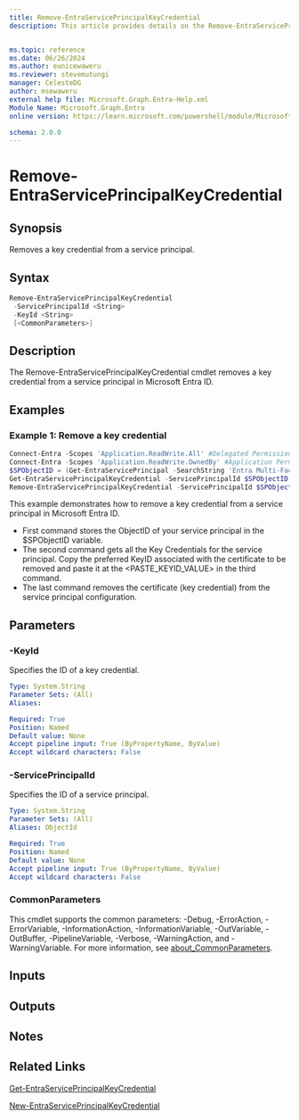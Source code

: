 ```yaml
---
title: Remove-EntraServicePrincipalKeyCredential
description: This article provides details on the Remove-EntraServicePrincipalKeyCredential command.


ms.topic: reference
ms.date: 06/26/2024
ms.author: eunicewaweru
ms.reviewer: stevemutungi
manager: CelesteDG
author: msewaweru
external help file: Microsoft.Graph.Entra-Help.xml
Module Name: Microsoft.Graph.Entra
online version: https://learn.microsoft.com/powershell/module/Microsoft.Graph.Entra/Remove-EntraServicePrincipalKeyCredential

schema: 2.0.0
---
```


# Remove-EntraServicePrincipalKeyCredential

## Synopsis

Removes a key credential from a service principal.

## Syntax

```powershell
Remove-EntraServicePrincipalKeyCredential
 -ServicePrincipalId <String>
 -KeyId <String>
 [<CommonParameters>]
```

## Description

The Remove-EntraServicePrincipalKeyCredential cmdlet removes a key credential from a service principal in Microsoft Entra ID.

## Examples

### Example 1: Remove a key credential

```powershell
Connect-Entra -Scopes 'Application.ReadWrite.All' #Delegated Permission
Connect-Entra -Scopes 'Application.ReadWrite.OwnedBy' #Application Permission
$SPObjectID = (Get-EntraServicePrincipal -SearchString 'Entra Multi-Factor Auth Client').ObjectID
Get-EntraServicePrincipalKeyCredential -ServicePrincipalId $SPObjectID
Remove-EntraServicePrincipalKeyCredential -ServicePrincipalId $SPObjectID -KeyId <PASTE_KEYID_VALUE>
```

This example demonstrates how to remove a key credential from a service principal in Microsoft Entra ID.

- First command stores the ObjectID of your service principal in the $SPObjectID variable.
- The second command gets all the Key Credentials for the service principal. Copy the preferred KeyID associated with the certificate to be removed and paste it at the <PASTE_KEYID_VALUE> in the third command.
- The last command removes the certificate (key credential) from the service principal configuration.

## Parameters

### -KeyId

Specifies the ID of a key credential.

```yaml
Type: System.String
Parameter Sets: (All)
Aliases:

Required: True
Position: Named
Default value: None
Accept pipeline input: True (ByPropertyName, ByValue)
Accept wildcard characters: False
```

### -ServicePrincipalId

Specifies the ID of a service principal.

```yaml
Type: System.String
Parameter Sets: (All)
Aliases: ObjectId

Required: True
Position: Named
Default value: None
Accept pipeline input: True (ByPropertyName, ByValue)
Accept wildcard characters: False
```

### CommonParameters

This cmdlet supports the common parameters: -Debug, -ErrorAction, -ErrorVariable, -InformationAction, -InformationVariable, -OutVariable, -OutBuffer, -PipelineVariable, -Verbose, -WarningAction, and -WarningVariable. For more information, see [about_CommonParameters](https://go.microsoft.com/fwlink/?LinkID=113216).

## Inputs

## Outputs

## Notes

## Related Links

[Get-EntraServicePrincipalKeyCredential](Get-EntraServicePrincipalKeyCredential.md)

[New-EntraServicePrincipalKeyCredential](New-EntraServicePrincipalKeyCredential.md)
